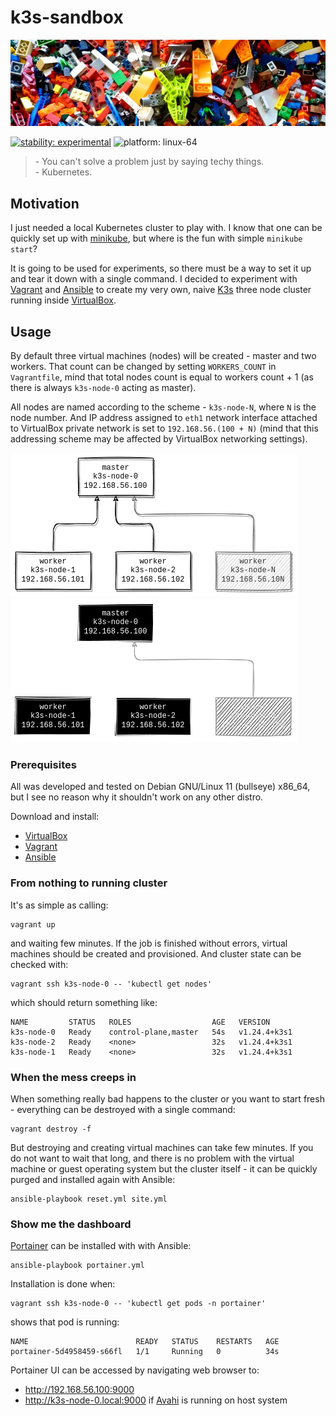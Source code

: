 # k3s-sandbox

[![k3s-sandbox.jpg](docs/k3s-sandbox.jpg)](https://unsplash.com/photos/2FaCKyEEtis)

[![stability: experimental](https://masterminds.github.io/stability/experimental.svg)](https://masterminds.github.io/stability/experimental.html)
![platform: linux-64](https://img.shields.io/badge/platform-linux--64-lightgrey)

> \- You can't solve a problem just by saying techy things.  
> \- Kubernetes.

## Motivation

I just needed a local Kubernetes cluster to play with. I know that one can be
quickly set up with [minikube][minikube], but where is the fun with simple
`minikube start`?

It is going to be used for experiments, so there must be a way to
set it up and tear it down with a single command. I decided to experiment
with [Vagrant][vagrant] and [Ansible][ansible] to create my very own, naive
[K3s][k3s] three node cluster running inside [VirtualBox][virtualbox].

## Usage 

By default three virtual machines (nodes) will be created - master and two
workers. That count can be changed by setting `WORKERS_COUNT` in `Vagrantfile`,
mind that total nodes count is equal to workers count + 1 (as there is always
`k3s-node-0` acting as master).

All nodes are named according to the scheme - `k3s-node-N`, where `N` is the
node number. And IP address assigned to `eth1` network interface attached to
VirtualBox private network is set to `192.168.56.(100 + N)` (mind that this
addressing scheme may be affected by VirtualBox networking settings).

![k3s-nodes](docs/light/k3s-nodes.png#gh-light-mode-only)
![k3s-nodes](docs/dark/k3s-nodes.png#gh-dark-mode-only)

### Prerequisites

All was developed and tested on Debian GNU/Linux 11 (bullseye) x86_64, but
I see no reason why it shouldn't work on any other distro. 

Download and install:

- [VirtualBox][virtualbox]
- [Vagrant][vagrant]
- [Ansible][ansible]

### From nothing to running cluster

It's as simple as calling:

```
vagrant up
```

and waiting few minutes. If the job is finished without errors, virtual machines
should be created and provisioned. And cluster state can be checked with:

```
vagrant ssh k3s-node-0 -- 'kubectl get nodes'
```

which should return something like:

```
NAME         STATUS   ROLES                  AGE   VERSION
k3s-node-0   Ready    control-plane,master   54s   v1.24.4+k3s1
k3s-node-2   Ready    <none>                 32s   v1.24.4+k3s1
k3s-node-1   Ready    <none>                 32s   v1.24.4+k3s1
```

### When the mess creeps in

When something really bad happens to the cluster or you want to start fresh -
everything can be destroyed with a single command:

```
vagrant destroy -f
```

But destroying and creating virtual machines can take few minutes. If you do
not want to wait that long, and there is no problem with the virtual machine
or guest operating system but the cluster itself - it can be quickly purged 
and installed again with Ansible:

```
ansible-playbook reset.yml site.yml
```

### Show me the dashboard

[Portainer][portainer] can be installed with with Ansible:

```
ansible-playbook portainer.yml
```

Installation is done when:

```
vagrant ssh k3s-node-0 -- 'kubectl get pods -n portainer'
```

shows that pod is running:

```
NAME                        READY   STATUS    RESTARTS   AGE
portainer-5d4958459-s66fl   1/1     Running   0          34s
```

Portainer UI can be accessed by navigating web browser to:

- http://192.168.56.100:9000
- http://k3s-node-0.local:9000 if [Avahi][avahi] is running on host system

[virtualbox]: https://www.virtualbox.org/
[vagrant]: https://www.vagrantup.com/
[ansible]: https://www.ansible.com/
[minikube]: https://minikube.sigs.k8s.io/docs/
[k3s]: https://k3s.io/
[portainer]: https://www.portainer.io/
[avahi]: https://www.avahi.org/
